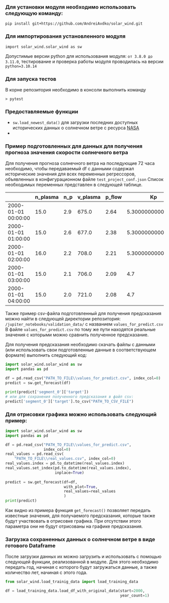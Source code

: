 ### Для установки модуля необходимо использовать следующую команду:
```pip install git+https://github.com/AndreiAvdko/solar_wind.git```

### Для импортирования установленного модуля
```import solar_wind.solar_wind as sw```

Допустимые версии python для использования модуля: ```от 3.8.0 до 3.11.0```, тестирование и проверка работы модуля проводилась на версии ```python=3.10.14```

### Для запуска тестов
В корне репозитория необходимо в консоли выполнить команду
```
> pytest
```

### Предоставляемые функции
- ```sw.load_newest_data()``` для загрузки последних доступных исторических данных о солнечном ветре с ресурса [NASA](https://spdf.gsfc.nasa.gov/pub/data/omni/low_res_omni/)
- 


### Пример подготовленных для данных для получения прогноза значения скорости солнечного ветра
Для получения прогноза солнечного ветра на последующие 72 часа необходимо, чтобы передаваемый df с данными содержал исторические значения для всех переменных регрессоров, объявленных в конфигурационном файле ```test_project_conf.json```
Список необходимых переменных представлен в следующей таблице.

||n_plasma                     |n_p   |v_plasma                                     |p_flow|Kp               |R   |Dst  |AE   |f107_adj|AL    |AU   |
|------|-----------------------------|------|---------------------------------------------|------|-----------------|----|-----|-----|--------|------|-----|
|2000-01-01 00:00:00|15.0                         |2.9   |675.0                                        |2.64  |5.300000000000001|71.0|-45.0|517.0|125.6   |-279.0|238.0|
|2000-01-01 01:00:00|15.0                         |2.6   |677.0                                        |2.38  |5.300000000000001|71.0|-37.0|313.0|125.6   |-146.0|167.0|
|2000-01-01 02:00:00|16.0                         |2.2   |708.0                                        |2.21  |5.300000000000001|71.0|-37.0|559.0|125.6   |-422.0|137.0|
|2000-01-01 03:00:00|15.0                         |2.1   |706.0                                        |2.09  |4.7              |71.0|-41.0|567.0|125.6   |-429.0|138.0|
|2000-01-01 04:00:00|15.0                         |2.0   |721.0                                        |2.08  |4.7              |71.0|-45.0|287.0|125.6   |-191.0|96.0 |

Также пример csv-файла подготовленный для получения предсказания можно найти в следующей директории репозитория:
```/jupiter_notebooks/validation_data/``` c названием ```values_for_predict.csv```
В файле ```values_for_predict.csv``` по тому же пути находятся реальные значения с которыми можно сравнить полученное предсказание.

Для получения предсказания необходимо скачать файлы с данными (или использовать свои подготовленные данные в соответствующем формате) выполнить следующий код:
```python
import solar_wind.solar_wind as sw
import pandas as pd

df = pd.read_csv("PATH_TO_FILE\\values_for_predict.csv", index_col=0)
predict = sw.get_forecast(df)

print(predict['segment_0']['target'])
# или для сохранения полученного предсказания в файл csv:
predict['segment_0']['target'].to_csv("PATH_TO_CSV_FILE")
```

### Для отрисовки графика можно использовать следующий пример:
```python
import solar_wind.solar_wind as sw
import pandas as pd

df = pd.read_csv("PATH_TO_FILE\\values_for_predict.csv",
                 index_col=0)
real_values = pd.read_csv(
    "PATH_TO_FILE\\real_values.csv", index_col=0)
real_values.index = pd.to_datetime(real_values.index)
real_values.set_index(pd.to_datetime(real_values.index), 
                      inplace=True)
 
predict = sw.get_forecast(df=df,
                          with_plot=True,
                          real_values=real_values
                          )
print(predict)
```

Как видно из примера функция ```get_forecast()``` позволяет передать известные значения, для получаемого предсказания, которые также будут участвовать в отрисовке графика.
При отсутствии этого параметра они не будут отрисованы на графике предсказания.

### Загрузка сохраненных данных о солнечном ветре в виде готового Dataframe
После загрузки данных их можно загрузить и использовать с помощью следующей функции, реализованной в модуле.
Для этого необходимо передать год, начиная с которого будут загружаться данные, а также количество лет, начиная с этого года.
```python
from solar_wind.load_trainig_data import load_training_data

df = load_training_data.load_df_with_original_data(start=2000, 
                                                   year_count=1)
```
